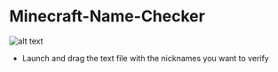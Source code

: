 # Minecraft-Name-Checker
![alt text](https://i.ibb.co/Vqw4DQT/Capture-d-cran-2023-12-11-182631-removebg-preview.png)

- Launch and drag the text file with the nicknames you want to verify
